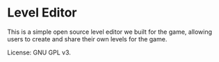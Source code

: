 # Level Editor

This is a simple open source level editor we built for the game, allowing users to create and share their own levels for the game.

License: GNU GPL v3.